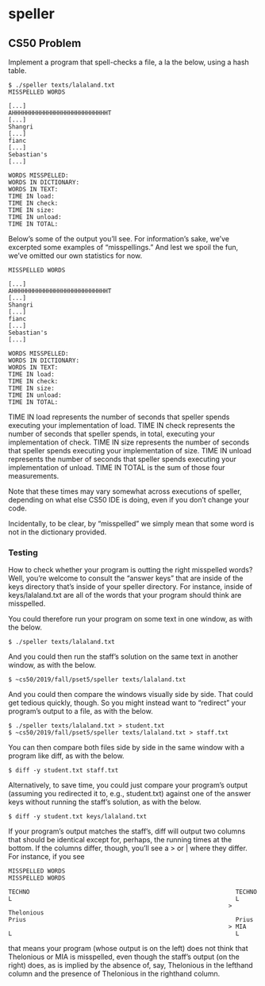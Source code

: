 # speller
## CS50 Problem
Implement a program that spell-checks a file, a la the below, using a hash table.
```
$ ./speller texts/lalaland.txt
MISSPELLED WORDS

[...]
AHHHHHHHHHHHHHHHHHHHHHHHHHHHT
[...]
Shangri
[...]
fianc
[...]
Sebastian's
[...]

WORDS MISSPELLED:
WORDS IN DICTIONARY:
WORDS IN TEXT:
TIME IN load:
TIME IN check:
TIME IN size:
TIME IN unload:
TIME IN TOTAL:
```
Below’s some of the output you’ll see. For information’s sake, we’ve excerpted some examples of “misspellings.” And lest we spoil the fun, we’ve omitted our own statistics for now.
```
MISSPELLED WORDS

[...]
AHHHHHHHHHHHHHHHHHHHHHHHHHHHT
[...]
Shangri
[...]
fianc
[...]
Sebastian's
[...]

WORDS MISSPELLED:
WORDS IN DICTIONARY:
WORDS IN TEXT:
TIME IN load:
TIME IN check:
TIME IN size:
TIME IN unload:
TIME IN TOTAL:
```
TIME IN load represents the number of seconds that speller spends executing your implementation of load. TIME IN check represents the number of seconds that speller spends, in total, executing your implementation of check. TIME IN size represents the number of seconds that speller spends executing your implementation of size. TIME IN unload represents the number of seconds that speller spends executing your implementation of unload. TIME IN TOTAL is the sum of those four measurements.

Note that these times may vary somewhat across executions of speller, depending on what else CS50 IDE is doing, even if you don’t change your code.

Incidentally, to be clear, by “misspelled” we simply mean that some word is not in the dictionary provided.


### Testing

How to check whether your program is outting the right misspelled words? Well, you’re welcome to consult the “answer keys” that are inside of the keys directory that’s inside of your speller directory. For instance, inside of keys/lalaland.txt are all of the words that your program should think are misspelled.

You could therefore run your program on some text in one window, as with the below.
```
$ ./speller texts/lalaland.txt
```
And you could then run the staff’s solution on the same text in another window, as with the below.
```
$ ~cs50/2019/fall/pset5/speller texts/lalaland.txt
```
And you could then compare the windows visually side by side. That could get tedious quickly, though. So you might instead want to “redirect” your program’s output to a file, as with the below.
```
$ ./speller texts/lalaland.txt > student.txt
$ ~cs50/2019/fall/pset5/speller texts/lalaland.txt > staff.txt
```
You can then compare both files side by side in the same window with a program like diff, as with the below.
```
$ diff -y student.txt staff.txt
```
Alternatively, to save time, you could just compare your program’s output (assuming you redirected it to, e.g., student.txt) against one of the answer keys without running the staff’s solution, as with the below.
```
$ diff -y student.txt keys/lalaland.txt
```
If your program’s output matches the staff’s, diff will output two columns that should be identical except for, perhaps, the running times at the bottom. If the columns differ, though, you’ll see a > or | where they differ. For instance, if you see
```
MISSPELLED WORDS                                                MISSPELLED WORDS

TECHNO                                                          TECHNO
L                                                               L
                                                              > Thelonious
Prius                                                           Prius
                                                              > MIA
L                                                               L
```
that means your program (whose output is on the left) does not think that Thelonious or MIA is misspelled, even though the staff’s output (on the right) does, as is implied by the absence of, say, Thelonious in the lefthand column and the presence of Thelonious in the righthand column.
